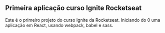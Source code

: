 ## Primeira aplicação curso Ignite Rocketseat

Este é o primeiro projeto do curso Ignite da Rocketseat.
Iniciando do 0 uma aplicação em React, usando webpack, babel e sass.